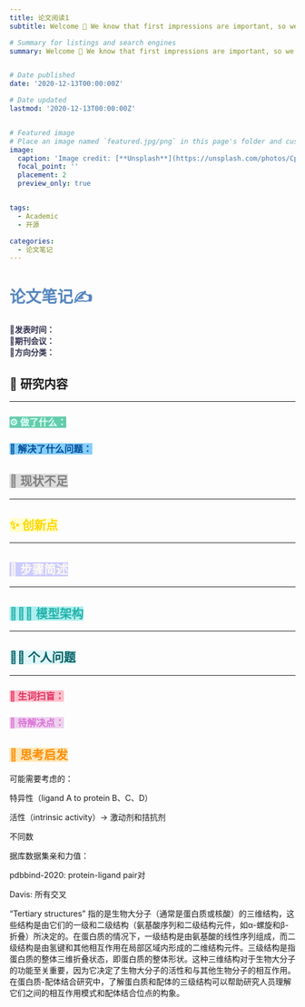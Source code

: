 ```yaml
---
title: 论文阅读1
subtitle: Welcome 👋 We know that first impressions are important, so we've populated your new site with some initial content to help you get familiar with everything in no time.

# Summary for listings and search engines
summary: Welcome 👋 We know that first impressions are important, so we've populated your new site with some initial content to help you get familiar with everything in no time.


# Date published
date: '2020-12-13T00:00:00Z'

# Date updated
lastmod: '2020-12-13T00:00:00Z'


# Featured image
# Place an image named `featured.jpg/png` in this page's folder and customize its options here.
image:
  caption: 'Image credit: [**Unsplash**](https://unsplash.com/photos/CpkOjOcXdUY)'
  focal_point: ''
  placement: 2
  preview_only: true


tags:
  - Academic
  - 开源

categories:
  - 论文笔记
---
```




# <span style="color: #5686bf">论文笔记✍</span>

<span style="color: #2F2F4F">📅</span>**<span style="color: #2F2F4F">发表时间：<br>🔢期刊会议：<br>🎯方向分类：<br></span>**

## 📜 研究内容

***

### <span style="color: #e0ffff"><span style="background-color: #66cdaa">⚙️ 做了什么：</span></span>

### <span style="color: #004d99"><span style="background-color: #87cefa">🔨 解决了什么问题：</span></span>

## <span style="color: #808080"><span style="background-color: #dcdcdc">🔬 现状不足</span></span>

***

## <span style="color: #ffd700"><span style="background-color: #fffdd0">✨ 创新点</span></span>

***

## <span style="color: #fffaf0"><span style="background-color: #ccccff">🔁 步骤简述</span></span>

***

## <span style="color: #20b2aa"><span style="background-color: #afeeee">👩🏻‍💻 模型架构</span></span>

***

## <span style="color: #006064"><span style="background-color: #e0f7fa">🙋‍♀️ 个人问题</span></span>

***

### <span style="color: #de3163"><span style="background-color: #ffc0cb">🤔 生词扫盲：</span></span>

### <span style="color: #da70d6"><span style="background-color: #eed2ee">📌 待解决点：</span></span>

## <span style="color: #FF8C00"><span style="background-color: #ffe7ba">💭 思考启发</span></span>

可能需要考虑的：

特异性（ligand A to protein B、C、D）

活性（intrinsic activity）-> 激动剂和拮抗剂

不同数

据库数据集亲和力值：

pdbbind-2020: protein-ligand pair对

Davis: 所有交叉

“Tertiary structures” 指的是生物大分子（通常是蛋白质或核酸）的三维结构，这些结构是由它们的一级和二级结构（氨基酸序列和二级结构元件，如α-螺旋和β-折叠）所决定的。在蛋白质的情况下，一级结构是由氨基酸的线性序列组成，而二级结构是由氢键和其他相互作用在局部区域内形成的二维结构元件。三级结构是指蛋白质的整体三维折叠状态，即蛋白质的整体形状。这种三维结构对于生物大分子的功能至关重要，因为它决定了生物大分子的活性和与其他生物分子的相互作用。在蛋白质-配体结合研究中，了解蛋白质和配体的三级结构可以帮助研究人员理解它们之间的相互作用模式和配体结合位点的构象。

 
